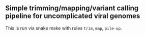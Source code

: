 ## Simple trimming/mapping/variant calling pipeline for uncomplicated viral genomes

This is run via snake make with rules `trim`, `map`, `pile-up`.